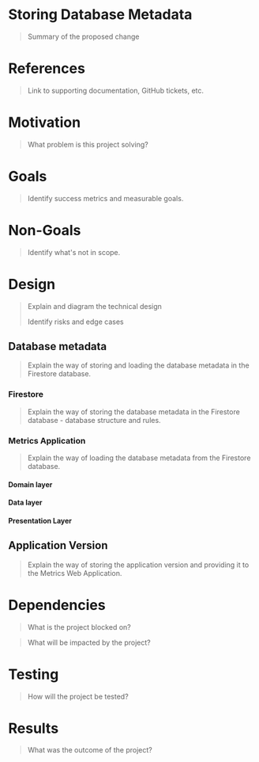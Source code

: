 # Storing Database Metadata
> Summary of the proposed change

# References
> Link to supporting documentation, GitHub tickets, etc.

# Motivation
> What problem is this project solving?


# Goals
> Identify success metrics and measurable goals.

# Non-Goals
> Identify what's not in scope.


# Design

> Explain and diagram the technical design
>
> Identify risks and edge cases

## Database metadata
> Explain the way of storing and loading the database metadata in the Firestore database.

### Firestore 
> Explain the way of storing the database metadata in the Firestore database - database structure and rules.

### Metrics Application
> Explain the way of loading the database metadata from the Firestore database. 

#### Domain layer
#### Data layer
#### Presentation Layer

## Application Version
> Explain the way of storing the application version and providing it to the Metrics Web Application.

# Dependencies

> What is the project blocked on?

> What will be impacted by the project?

# Testing

> How will the project be tested?

# Results

> What was the outcome of the project?
